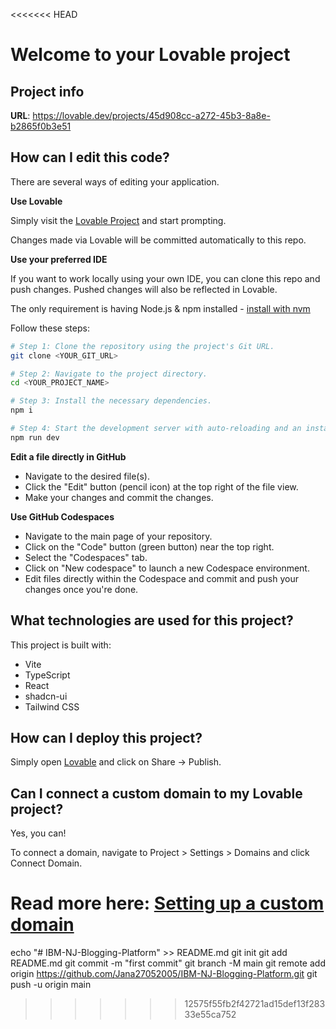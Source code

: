 <<<<<<< HEAD
# Welcome to your Lovable project

## Project info

**URL**: https://lovable.dev/projects/45d908cc-a272-45b3-8a8e-b2865f0b3e51

## How can I edit this code?

There are several ways of editing your application.

**Use Lovable**

Simply visit the [Lovable Project](https://lovable.dev/projects/45d908cc-a272-45b3-8a8e-b2865f0b3e51) and start prompting.

Changes made via Lovable will be committed automatically to this repo.

**Use your preferred IDE**

If you want to work locally using your own IDE, you can clone this repo and push changes. Pushed changes will also be reflected in Lovable.

The only requirement is having Node.js & npm installed - [install with nvm](https://github.com/nvm-sh/nvm#installing-and-updating)

Follow these steps:

```sh
# Step 1: Clone the repository using the project's Git URL.
git clone <YOUR_GIT_URL>

# Step 2: Navigate to the project directory.
cd <YOUR_PROJECT_NAME>

# Step 3: Install the necessary dependencies.
npm i

# Step 4: Start the development server with auto-reloading and an instant preview.
npm run dev
```

**Edit a file directly in GitHub**

- Navigate to the desired file(s).
- Click the "Edit" button (pencil icon) at the top right of the file view.
- Make your changes and commit the changes.

**Use GitHub Codespaces**

- Navigate to the main page of your repository.
- Click on the "Code" button (green button) near the top right.
- Select the "Codespaces" tab.
- Click on "New codespace" to launch a new Codespace environment.
- Edit files directly within the Codespace and commit and push your changes once you're done.

## What technologies are used for this project?

This project is built with:

- Vite
- TypeScript
- React
- shadcn-ui
- Tailwind CSS

## How can I deploy this project?

Simply open [Lovable](https://lovable.dev/projects/45d908cc-a272-45b3-8a8e-b2865f0b3e51) and click on Share -> Publish.

## Can I connect a custom domain to my Lovable project?

Yes, you can!

To connect a domain, navigate to Project > Settings > Domains and click Connect Domain.

Read more here: [Setting up a custom domain](https://docs.lovable.dev/features/custom-domain#custom-domain)
=======
echo "# IBM-NJ-Blogging-Platform" >> README.md
git init
git add README.md
git commit -m "first commit"
git branch -M main
git remote add origin https://github.com/Jana27052005/IBM-NJ-Blogging-Platform.git
git push -u origin main
>>>>>>> 12575f55fb2f42721ad15def13f28333e55ca752
